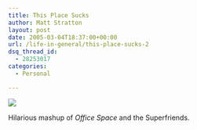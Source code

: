 ```yaml
---
title: This Place Sucks
author: Matt Stratton
layout: post
date: 2005-03-04T18:37:00+00:00
url: /life-in-general/this-place-sucks-2
dsq_thread_id:
  - 28253017
categories:
  - Personal

---
```

![][1]

Hilarious mashup of _Office Space_ and the Superfriends.

 [1]: http://www.script-o-rama.com/blog/officespacedrew.jpg